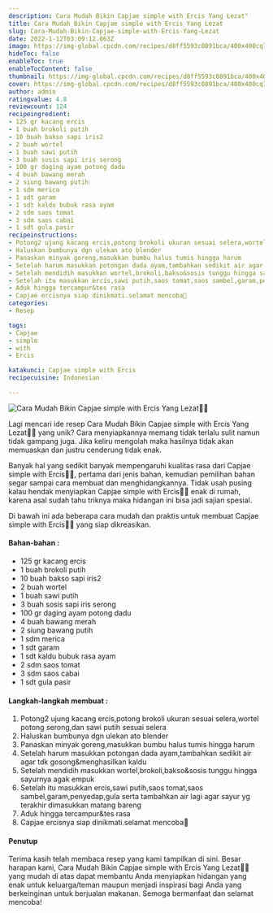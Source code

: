 ```yaml
---
description: Cara Mudah Bikin Capjae simple with Ercis Yang Lezat"
title: Cara Mudah Bikin Capjae simple with Ercis Yang Lezat
slug: Cara-Mudah-Bikin-Capjae-simple-with-Ercis-Yang-Lezat
date: 2022-1-12T03:09:12.063Z
image: https://img-global.cpcdn.com/recipes/d8ff5593c0891bca/400x400cq70/photo.jpg
hideToc: false
enableToc: true
enableTocContent: false
thumbnail: https://img-global.cpcdn.com/recipes/d8ff5593c0891bca/400x400cq70/photo.jpg
cover: https://img-global.cpcdn.com/recipes/d8ff5593c0891bca/400x400cq70/photo.jpg
author: admin
ratingvalue: 4.8
reviewcount: 124
recipeingredient:
- 125 gr kacang ercis
- 1 buah brokoli putih
- 10 buah bakso sapi iris2
- 2 buah wortel
- 1 buah sawi putih
- 3 buah sosis sapi iris serong
- 100 gr daging ayam potong dadu
- 4 buah bawang merah
- 2 siung bawang putih
- 1 sdm merica
- 1 sdt garam
- 1 sdt kaldu bubuk rasa ayam
- 2 sdm saos tomat
- 3 sdm saos cabai
- 1 sdt gula pasir
recipeinstructions:
- Potong2 ujung kacang ercis,potong brokoli ukuran sesuai selera,wortel potong serong,dan sawi putih sesuai selera
- Haluskan bumbunya dgn ulekan ato blender
- Panaskan minyak goreng,masukkan bumbu halus tumis hingga harum
- Setelah harum masukkan potongan dada ayam,tambahkan sedikit air agar tdk gosong&menghasilkan kaldu
- Setelah mendidih masukkan wortel,brokoli,bakso&sosis tunggu hingga sayurnya agak empuk
- Setelah itu masukkan ercis,sawi putih,saos tomat,saos sambel,garam,penyedap,gula serta tambahkan air lagi agar sayur yg terakhir dimasukkan matang bareng
- Aduk hingga tercampur&tes rasa
- Capjae ercisnya siap dinikmati.selamat mencoba🙏
categories:
- Resep

tags:
- Capjae
- simple
- with
- Ercis

katakunci: Capjae simple with Ercis
recipecuisine: Indonesian

---
```


![Cara Mudah Bikin Capjae simple with Ercis Yang Lezat👩‍🍳](https://img-global.cpcdn.com/recipes/d8ff5593c0891bca/400x400cq70/photo.jpg)

Lagi mencari ide resep Cara Mudah Bikin Capjae simple with Ercis Yang Lezat👩‍🍳 yang unik? Cara menyiapkannya memang tidak terlalu sulit namun tidak gampang juga. Jika keliru mengolah maka hasilnya tidak akan memuaskan dan justru cenderung tidak enak.

Banyak hal yang sedikit banyak mempengaruhi kualitas rasa dari Capjae simple with Ercis👩‍🍳, pertama dari jenis bahan, kemudian pemilihan bahan segar sampai cara membuat dan menghidangkannya. Tidak usah pusing kalau hendak menyiapkan Capjae simple with Ercis👩‍🍳 enak di rumah, karena asal sudah tahu triknya maka hidangan ini bisa jadi sajian spesial.

Di bawah ini ada beberapa cara mudah dan praktis untuk membuat Capjae simple with Ercis👩‍🍳 yang siap dikreasikan.

<!--inarticleads1-->

#### Bahan-bahan :

- 125 gr kacang ercis
- 1 buah brokoli putih
- 10 buah bakso sapi iris2
- 2 buah wortel
- 1 buah sawi putih
- 3 buah sosis sapi iris serong
- 100 gr daging ayam potong dadu
- 4 buah bawang merah
- 2 siung bawang putih
- 1 sdm merica
- 1 sdt garam
- 1 sdt kaldu bubuk rasa ayam
- 2 sdm saos tomat
- 3 sdm saos cabai
- 1 sdt gula pasir

<!--inarticleads2-->

#### Langkah-langkah membuat :

1. Potong2 ujung kacang ercis,potong brokoli ukuran sesuai selera,wortel potong serong,dan sawi putih sesuai selera
1. Haluskan bumbunya dgn ulekan ato blender
1. Panaskan minyak goreng,masukkan bumbu halus tumis hingga harum
1. Setelah harum masukkan potongan dada ayam,tambahkan sedikit air agar tdk gosong&menghasilkan kaldu
1. Setelah mendidih masukkan wortel,brokoli,bakso&sosis tunggu hingga sayurnya agak empuk
1. Setelah itu masukkan ercis,sawi putih,saos tomat,saos sambel,garam,penyedap,gula serta tambahkan air lagi agar sayur yg terakhir dimasukkan matang bareng
1. Aduk hingga tercampur&tes rasa
1. Capjae ercisnya siap dinikmati.selamat mencoba🙏

#### Penutup

Terima kasih telah membaca resep yang kami tampilkan di sini. Besar harapan kami, Cara Mudah Bikin Capjae simple with Ercis Yang Lezat👩‍🍳 yang mudah di atas dapat membantu Anda menyiapkan hidangan yang enak untuk keluarga/teman maupun menjadi inspirasi bagi Anda yang berkeinginan untuk berjualan makanan. Semoga bermanfaat dan selamat mencoba!